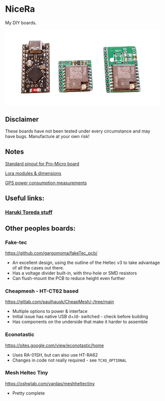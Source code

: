 # NiceRa
My DIY boards.

![Nice-ra sidekicks and a promicro ](./nicera-sidekicks.png)

## Disclaimer
These boards have not been tested under every circumstance and may have bugs. Manufacture at your own risk!

## Notes
[Standard pinout for Pro-Micro board](./Pro-micro_std_pinout.md)

[Lora modules & dimensions](./Lora_Modules.md)

[GPS power consumption measurements](./GPS_power_consumption.md)

## Useful links:
### [Haruki Toreda stuff](https://harukitoreda.github.io/Meshtastic-Experiments/)

## Other peoples boards:
### Fake-tec
https://github.com/gargomoma/fakeTec_pcb/
* An excellent design, using the outline of the Heltec v3 to take advantage of all the cases out there.
* Has a voltage divider built-in, with thru-hole or SMD resistors
* Can flush-mount the PCB to reduce height even further

### Cheapmesh - HT-CT62 based
https://gitlab.com/paulhausk/CheapMesh/-/tree/main
* Multiple options to power & interface
* Initial issue has native USB d+/d- switched - check before building
* Has components on the underside that make it harder to assemble

### Econotastic
https://sites.google.com/view/econotastic/home
* Uses RA-01SH, but can also use HT-RA62
* Changes in code not really required - see `TCXO_OPTIONAL`

### Mesh Heltec Tiny
https://oshwlab.com/vardas/meshheltectiny
* Pretty complete


